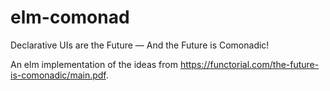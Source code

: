# elm-comonad
Declarative UIs are the Future — And the Future is Comonadic!

An elm implementation of the ideas from https://functorial.com/the-future-is-comonadic/main.pdf.
